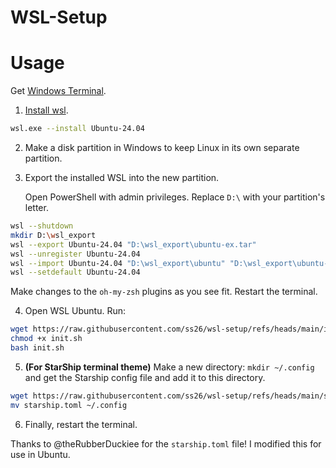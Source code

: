 # WSL-Setup

# Usage

Get [Windows Terminal](https://apps.microsoft.com/detail/9n0dx20hk701?hl=en-US&gl=US). 
1. [Install wsl](https://learn.microsoft.com/en-us/windows/wsl/install).
```sh
wsl.exe --install Ubuntu-24.04

```

2. Make a disk partition in Windows to keep Linux in its own separate partition. 

3. Export the installed WSL into the new partition.

    Open PowerShell with admin privileges. Replace `D:\` with your partition's letter. 

```sh
wsl --shutdown
mkdir D:\wsl_export
wsl --export Ubuntu-24.04 "D:\wsl_export\ubuntu-ex.tar"
wsl --unregister Ubuntu-24.04
wsl --import Ubuntu-24.04 "D:\wsl_export\ubuntu" "D:\wsl_export\ubuntu-ex.tar" --version 2
wsl --setdefault Ubuntu-24.04
```
Make changes to the `oh-my-zsh` plugins as you see fit. Restart the terminal. 

4. Open WSL Ubuntu. Run:
```sh
wget https://raw.githubusercontent.com/ss26/wsl-setup/refs/heads/main/init.sh
chmod +x init.sh
bash init.sh
```
5. **(For StarShip terminal theme)** Make a new directory: `mkdir ~/.config` and get the Starship config file and add it to this directory. 
 ```sh
wget https://raw.githubusercontent.com/ss26/wsl-setup/refs/heads/main/starship.toml
mv starship.toml ~/.config
```
6. Finally, restart the terminal.


Thanks to @theRubberDuckiee for the `starship.toml` file! I modified this for use in Ubuntu. 

 
 
